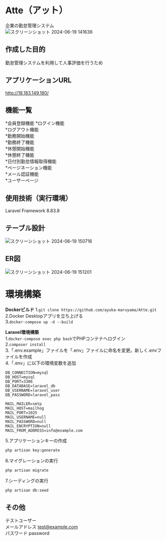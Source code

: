 # Atte（アット）
企業の勤怠管理システム  
![スクリーンショット 2024-06-19 141636](https://github.com/ayuka-maruyama/Atte/assets/155651611/86686fdd-fbbe-4d98-8105-684f6dc3ba17)  
  

## 作成した目的
勤怠管理システムを利用して人事評価を行うため  
  

## アプリケーションURL  
http://18.183.149.180/  
  

## 機能一覧
*会員登録機能 
*ログイン機能  
*ログアウト機能  
*勤務開始機能  
*勤務終了機能  
*休憩開始機能  
*休憩終了機能  
*日付別勤怠情報取得機能  
*ページネーション機能  
*メール認証機能  
*ユーザーページ    
  

## 使用技術（実行環境）  
Laravel Framework 8.83.8  
  

## テーブル設計  
![スクリーンショット 2024-06-19 150716](https://github.com/ayuka-maruyama/Atte/assets/155651611/47818cae-9358-496e-9bd1-a84d13ed342c)  
  

## ER図  
![スクリーンショット 2024-06-19 151201](https://github.com/ayuka-maruyama/Atte/assets/155651611/e8ab0c04-b5da-4e92-9fd6-e735de944f66)
  

# 環境構築  
**Dockerビルド**
1.`git clone https://github.com/ayuka-maruyama/Atte.git`  
2.Docker Desktopアプリを立ち上げる  
3.`docker-compose up -d --build`  
  
**Laravel環境構築**  
1.`docker-compose exec php bash`でPHPコンテナへログイン  
2.`composer install`  
3.「.env.example」ファイルを「.env」ファイルに命名を変更。新しく.envファイルを作成  
4.「.env」に以下の環境変数を追加  
```text
DB_CONNECTION=mysql
DB_HOST=mysql  
DB_PORT=3306  
DB_DATABASE=laravel_db  
DB_USERNAME=laravel_user  
DB_PASSWORD=laravel_pass

MAIL_MAILER=smtp
MAIL_HOST=mailhog
MAIL_PORT=1025
MAIL_USERNAME=null
MAIL_PASSWORD=null
MAIL_ENCRYPTION=null
MAIL_FROM_ADDRESS=info@example.com

```
5.アプリケーションキーの作成  
``` bash
php artisan key:generate
```

6.マイグレーションの実行  
``` bash
php artisan migrate
```
  
7.シーディングの実行  
``` bash
php artisan db:seed
```  
  
  
## その他
テストユーザー  
メールアドレス test@example.com  
パスワード password  
